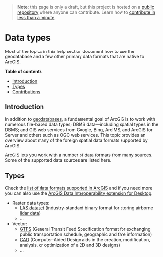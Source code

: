 > **Note**: this page is only a draft, but this project is hosted on a [public repository](https://github.com/hhkaos/awesome-arcgis) where anyone can contribute. Learn how to [contribute in less than a minute](https://github.com/hhkaos/awesome-arcgis/blob/master/CONTRIBUTING.md#contributions).

# Data types
Most of the topics in this help section document how to use the geodatabase and a few other primary data formats that are native to ArcGIS.

<!-- START doctoc generated TOC please keep comment here to allow auto update -->
<!-- DON'T EDIT THIS SECTION, INSTEAD RE-RUN doctoc TO UPDATE -->
**Table of contents**

- [Introduction](#introduction)
- [Types](#types)
- [Contributions](#contributions)

<!-- END doctoc generated TOC please keep comment here to allow auto update -->

## Introduction
In addition to [geodatabases](../data-storage/odatabase/README.md), a fundamental goal of ArcGIS is to work with numerous file-based data types; DBMS data—including spatial types in the DBMS; and GIS web services from Google, Bing, ArcIMS, and ArcGIS for Server and others such as OGC web services. This topic provides an overview about many of the foreign spatial data formats supported by ArcGIS.

ArcGIS lets you work with a number of data formats from many sources. Some of the supported data sources are listed here.

## Types

Check the [list of data formats supported in ArcGIS](http://desktop.arcgis.com/en/arcmap/10.3/manage-data/datatypes/about-geographic-data-formats.htm#ESRI_SECTION1_4835793C55C0439593A46FD5BC9E64B9) and if you need more you can also use the [ArcGIS Data Interoperability extension for Desktop](http://desktop.arcgis.com/en/arcmap/10.3/manage-data/datatypes/about-geographic-data-formats.htm#ESRI_SECTION1_17EE0659B23345B9A655752949E49E3E).

* Raster data types:
    * [LAS dataset](./raster/las/README.md) (industry-standard binary format for storing airborne [lidar data](./las/lidar/README.md))
    * ...
* Vector:
     * [GTFS](./vector/gtfs/README.md) (General Transit Feed Specification format for exchanging public transportation schedule, geographic and fare information)
     * [CAD](./vector/cad/README.md) (Computer-Aided Design aids in the creation, modification, analysis, or optimization of a 2D and 3D designs)
     * ...



